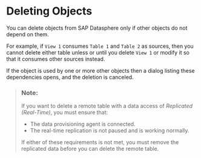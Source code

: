<!-- loio1e69cbb9a99645cba9c8e241c72e8be3 -->

# Deleting Objects

You can delete objects from SAP Datasphere only if other objects do not depend on them.

For example, if `View 1` consumes `Table 1` and `Table 2` as sources, then you cannot delete either table unless or until you delete `View 1` or modify it so that it consumes other sources instead.

If the object is used by one or more other objects then a dialog listing these dependencies opens, and the deletion is canceled.

> ### Note:  
> If you want to delete a remote table with a data access of *Replicated \(Real-Time\)*, you must ensure that:
> 
> -   The data provisioning agent is connected.
> -   The real-time replication is not paused and is working normally.
> 
> If either of these requirements is not met, you must remove the replicated data before you can delete the remote table.

